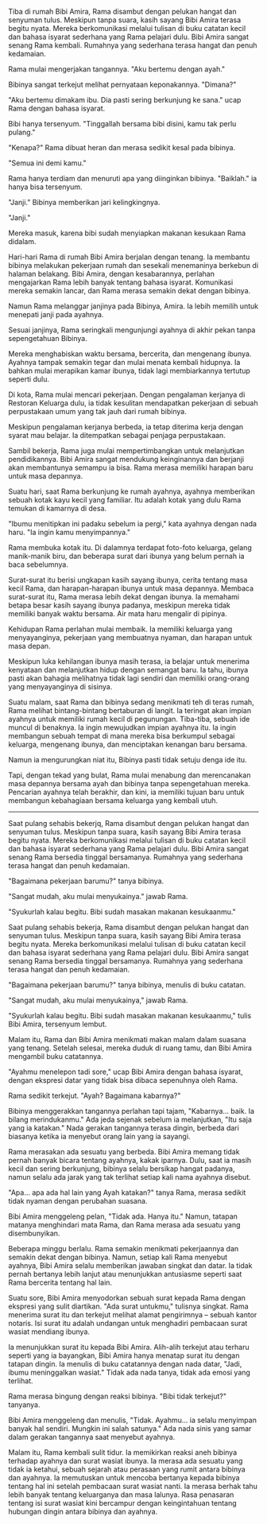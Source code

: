 Tiba di rumah Bibi Amira, Rama disambut dengan pelukan hangat dan senyuman tulus. Meskipun tanpa suara, kasih sayang Bibi Amira terasa begitu nyata. Mereka berkomunikasi melalui tulisan di buku catatan kecil dan bahasa isyarat sederhana yang Rama pelajari dulu. Bibi Amira sangat senang Rama kembali. Rumahnya yang sederhana terasa hangat dan penuh kedamaian.

Rama mulai mengerjakan tangannya. "Aku bertemu dengan ayah."

Bibinya sangat terkejut melihat pernyataan keponakannya. "Dimana?" 

"Aku bertemu dimakam ibu. Dia pasti sering berkunjung ke sana." ucap Rama dengan bahasa isyarat. 

Bibi hanya tersenyum. "Tinggallah bersama bibi disini, kamu tak perlu pulang."

"Kenapa?" Rama dibuat heran dan merasa sedikit kesal pada bibinya. 

"Semua ini demi kamu."

Rama hanya terdiam dan menuruti apa yang diinginkan bibinya. "Baiklah." ia hanya bisa tersenyum.

"Janji." Bibinya memberikan jari kelingkingnya. 

"Janji."

Mereka masuk, karena bibi sudah menyiapkan makanan kesukaan Rama didalam.

Hari-hari Rama di rumah Bibi Amira berjalan dengan tenang. Ia membantu bibinya melakukan pekerjaan rumah dan sesekali menemaninya berkebun di halaman belakang. Bibi Amira, dengan kesabarannya, perlahan mengajarkan Rama lebih banyak tentang bahasa isyarat. Komunikasi mereka semakin lancar, dan Rama merasa semakin dekat dengan bibinya.

Namun Rama melanggar janjinya pada Bibinya, Amira. Ia lebih memilih untuk menepati janji pada ayahnya.

Sesuai janjinya, Rama seringkali mengunjungi ayahnya di akhir pekan tanpa sepengetahuan Bibinya. 

Mereka menghabiskan waktu bersama, bercerita, dan mengenang ibunya. Ayahnya tampak semakin tegar dan mulai menata kembali hidupnya. Ia bahkan mulai merapikan kamar ibunya, tidak lagi membiarkannya tertutup seperti dulu.

Di kota, Rama mulai mencari pekerjaan. Dengan pengalaman kerjanya di Restoran Keluarga dulu, ia tidak kesulitan mendapatkan pekerjaan di sebuah perpustakaan umum yang tak jauh dari rumah bibinya. 

Meskipun pengalaman kerjanya berbeda, ia tetap diterima kerja dengan syarat mau belajar. Ia ditempatkan sebagai penjaga perpustakaan.

Sambil bekerja, Rama juga mulai mempertimbangkan untuk melanjutkan pendidikannya. Bibi Amira sangat mendukung keinginannya dan berjanji akan membantunya semampu ia bisa. Rama merasa memiliki harapan baru untuk masa depannya.

Suatu hari, saat Rama berkunjung ke rumah ayahnya, ayahnya memberikan sebuah kotak kayu kecil yang familiar. Itu adalah kotak yang dulu Rama temukan di kamarnya di desa.

"Ibumu menitipkan ini padaku sebelum ia pergi," kata ayahnya dengan nada haru. "Ia ingin kamu menyimpannya."

Rama membuka kotak itu. Di dalamnya terdapat foto-foto keluarga, gelang manik-manik biru, dan beberapa surat dari ibunya yang belum pernah ia baca sebelumnya. 

Surat-surat itu berisi ungkapan kasih sayang ibunya, cerita tentang masa kecil Rama, dan harapan-harapan ibunya untuk masa depannya.
Membaca surat-surat itu, Rama merasa lebih dekat dengan ibunya. Ia memahami betapa besar kasih sayang ibunya padanya, meskipun mereka tidak memiliki banyak waktu bersama. Air mata haru mengalir di pipinya.

Kehidupan Rama perlahan mulai membaik. Ia memiliki keluarga yang menyayanginya, pekerjaan yang membuatnya nyaman, dan harapan untuk masa depan.

Meskipun luka kehilangan ibunya masih terasa, ia belajar untuk menerima kenyataan dan melanjutkan hidup dengan semangat baru. Ia tahu, ibunya pasti akan bahagia melihatnya tidak lagi sendiri dan memiliki orang-orang yang menyayanginya di sisinya.

Suatu malam, saat Rama dan bibinya sedang menikmati teh di teras rumah, Rama melihat bintang-bintang bertaburan di langit. Ia teringat akan impian ayahnya untuk memiliki rumah kecil di pegunungan. Tiba-tiba, sebuah ide muncul di benaknya. Ia ingin mewujudkan impian ayahnya itu. Ia ingin membangun sebuah tempat di mana mereka bisa berkumpul sebagai keluarga, mengenang ibunya, dan menciptakan kenangan baru bersama. 

Namun ia mengurungkan niat itu, Bibinya pasti tidak setuju denga ide itu.

Tapi, dengan tekad yang bulat, Rama mulai menabung dan merencanakan masa depannya bersama ayah dan bibinya tanpa sepengetahuan mereka. Pencarian ayahnya telah berakhir, dan kini, ia memiliki tujuan baru untuk membangun kebahagiaan bersama keluarga yang kembali utuh.

---

Saat pulang sehabis bekerjq, Rama disambut dengan pelukan hangat dan senyuman tulus. Meskipun tanpa suara, kasih sayang Bibi Amira terasa begitu nyata. Mereka berkomunikasi melalui tulisan di buku catatan kecil dan bahasa isyarat sederhana yang Rama pelajari dulu. Bibi Amira sangat senang Rama bersedia tinggal bersamanya. Rumahnya yang sederhana terasa hangat dan penuh kedamaian.

"Bagaimana pekerjaan barumu?" tanya bibinya. 

"Sangat mudah, aku mulai menyukainya." jawab Rama. 

"Syukurlah kalau begitu. Bibi sudah masakan makanan kesukaanmu."



Saat pulang sehabis bekerja, Rama disambut dengan pelukan hangat dan senyuman tulus. Meskipun tanpa suara, kasih sayang Bibi Amira terasa begitu nyata. Mereka berkomunikasi melalui tulisan di buku catatan kecil dan bahasa isyarat sederhana yang Rama pelajari dulu. Bibi Amira sangat senang Rama bersedia tinggal bersamanya. Rumahnya yang sederhana terasa hangat dan penuh kedamaian.

"Bagaimana pekerjaan barumu?" tanya bibinya, menulis di buku catatan.

"Sangat mudah, aku mulai menyukainya," jawab Rama.

"Syukurlah kalau begitu. Bibi sudah masakan makanan kesukaanmu," tulis Bibi Amira, tersenyum lembut.

Malam itu, Rama dan Bibi Amira menikmati makan malam dalam suasana yang tenang. Setelah selesai, mereka duduk di ruang tamu, dan Bibi Amira mengambil buku catatannya.

"Ayahmu menelepon tadi sore," ucap Bibi Amira dengan bahasa isyarat, dengan ekspresi datar yang tidak bisa dibaca sepenuhnya oleh Rama.

Rama sedikit terkejut. "Ayah? Bagaimana kabarnya?"

Bibinya menggerakkan tangannya perlahan tapi tajam, "Kabarnya... baik. Ia bilang merindukanmu." Ada jeda sejenak sebelum ia melanjutkan, "Itu saja yang ia katakan." Nada gerakan tangannya terasa dingin, berbeda dari biasanya ketika ia menyebut orang lain yang ia sayangi.

Rama merasakan ada sesuatu yang berbeda. Bibi Amira memang tidak pernah banyak bicara tentang ayahnya, kakak iparnya. Dulu, saat ia masih kecil dan sering berkunjung, bibinya selalu bersikap hangat padanya, namun selalu ada jarak yang tak terlihat setiap kali nama ayahnya disebut.

"Apa... apa ada hal lain yang Ayah katakan?" tanya Rama, merasa sedikit tidak nyaman dengan perubahan suasana.

Bibi Amira menggeleng pelan, "Tidak ada. Hanya itu." Namun, tatapan matanya menghindari mata Rama, dan Rama merasa ada sesuatu yang disembunyikan.

Beberapa minggu berlalu. Rama semakin menikmati pekerjaannya dan semakin dekat dengan bibinya. Namun, setiap kali Rama menyebut ayahnya, Bibi Amira selalu memberikan jawaban singkat dan datar. Ia tidak pernah bertanya lebih lanjut atau menunjukkan antusiasme seperti saat Rama bercerita tentang hal lain.

Suatu sore, Bibi Amira menyodorkan sebuah surat kepada Rama dengan ekspresi yang sulit diartikan.
"Ada surat untukmu," tulisnya singkat.
Rama menerima surat itu dan terkejut melihat alamat pengirimnya – sebuah kantor notaris. Isi surat itu adalah undangan untuk menghadiri pembacaan surat wasiat mendiang ibunya.

Ia menunjukkan surat itu kepada Bibi Amira. Alih-alih terkejut atau terharu seperti yang ia bayangkan, Bibi Amira hanya menatap surat itu dengan tatapan dingin. Ia menulis di buku catatannya dengan nada datar, "Jadi, ibumu meninggalkan wasiat." Tidak ada nada tanya, tidak ada emosi yang terlihat.

Rama merasa bingung dengan reaksi bibinya. "Bibi tidak terkejut?" tanyanya.

Bibi Amira menggeleng dan menulis, "Tidak. Ayahmu... ia selalu menyimpan banyak hal sendiri. Mungkin ini salah satunya." Ada nada sinis yang samar dalam gerakan tangannya saat menyebut ayahnya.

Malam itu, Rama kembali sulit tidur. Ia memikirkan reaksi aneh bibinya terhadap ayahnya dan surat wasiat ibunya. Ia merasa ada sesuatu yang tidak ia ketahui, sebuah sejarah atau perasaan yang rumit antara bibinya dan ayahnya. Ia memutuskan untuk mencoba bertanya kepada bibinya tentang hal ini setelah pembacaan surat wasiat nanti. Ia merasa berhak tahu lebih banyak tentang keluarganya dan masa lalunya. Rasa penasaran tentang isi surat wasiat kini bercampur dengan keingintahuan tentang hubungan dingin antara bibinya dan ayahnya.
